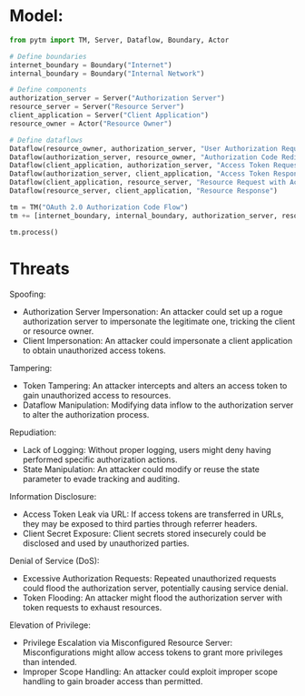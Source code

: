 # Model:
```python
from pytm import TM, Server, Dataflow, Boundary, Actor

# Define boundaries
internet_boundary = Boundary("Internet")
internal_boundary = Boundary("Internal Network")

# Define components
authorization_server = Server("Authorization Server")
resource_server = Server("Resource Server")
client_application = Server("Client Application")
resource_owner = Actor("Resource Owner")

# Define dataflows
Dataflow(resource_owner, authorization_server, "User Authorization Request")
Dataflow(authorization_server, resource_owner, "Authorization Code Redirect", data_classification="Confidential")
Dataflow(client_application, authorization_server, "Access Token Request", data_classification="Sensitive")
Dataflow(authorization_server, client_application, "Access Token Response", data_classification="Sensitive")
Dataflow(client_application, resource_server, "Resource Request with Access Token", data_classification="Sensitive")
Dataflow(resource_server, client_application, "Resource Response")

tm = TM("OAuth 2.0 Authorization Code Flow")
tm += [internet_boundary, internal_boundary, authorization_server, resource_server, client_application, resource_owner]

tm.process()
```

# Threats

Spoofing:
- Authorization Server Impersonation: An attacker could set up a rogue authorization server to impersonate the legitimate one, tricking the client or resource owner.
- Client Impersonation: An attacker could impersonate a client application to obtain unauthorized access tokens.

Tampering:
- Token Tampering: An attacker intercepts and alters an access token to gain unauthorized access to resources.
- Dataflow Manipulation: Modifying data inflow to the authorization server to alter the authorization process.

Repudiation:
- Lack of Logging: Without proper logging, users might deny having performed specific authorization actions.
- State Manipulation: An attacker could modify or reuse the state parameter to evade tracking and auditing.

Information Disclosure:
- Access Token Leak via URL: If access tokens are transferred in URLs, they may be exposed to third parties through referrer headers.
- Client Secret Exposure: Client secrets stored insecurely could be disclosed and used by unauthorized parties.

Denial of Service (DoS):
- Excessive Authorization Requests: Repeated unauthorized requests could flood the authorization server, potentially causing service denial.
- Token Flooding: An attacker might flood the authorization server with token requests to exhaust resources.

Elevation of Privilege:
- Privilege Escalation via Misconfigured Resource Server: Misconfigurations might allow access tokens to grant more privileges than intended.
- Improper Scope Handling: An attacker could exploit improper scope handling to gain broader access than permitted.